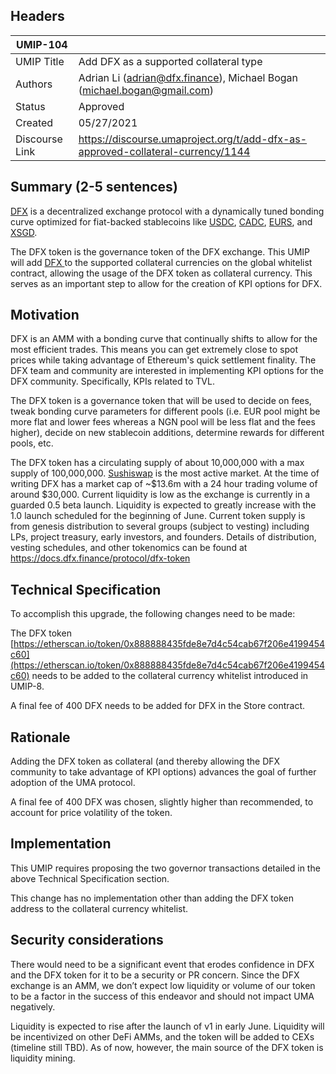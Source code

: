 ## Headers
| UMIP-104                |                                                               |
| ------------------- | ------------------------------------------------------------- |
| UMIP Title          | Add DFX as a supported collateral type |
| Authors             | Adrian Li (adrian@dfx.finance), Michael Bogan (michael.bogan@gmail.com)                                                    |
| Status              | Approved                                                         |
| Created             | 05/27/2021                                              |
| Discourse Link      | https://discourse.umaproject.org/t/add-dfx-as-approved-collateral-currency/1144            |


## Summary (2-5 sentences)
[DFX](https://dfx.finance/) is a decentralized exchange protocol with a dynamically tuned bonding curve optimized for fiat-backed stablecoins like [USDC](https://www.circle.com/en/usdc), [CADC](https://www.getcadc.com/), [EURS](https://eurs.stasis.net/), and [XSGD](https://xfers.com/sg/straitsx#XSGDsection).   

The DFX token is the governance token of the DFX exchange. This UMIP will add [DFX ](https://etherscan.io/token/0x888888435fde8e7d4c54cab67f206e4199454c60) to the supported collateral currencies on the global whitelist contract, allowing the usage of the DFX token as collateral currency. This serves as an important step to allow for the creation of KPI options for DFX.

## Motivation
DFX is an AMM with a bonding curve that continually shifts to allow for the most efficient trades. This means you can get extremely close to spot prices while taking advantage of Ethereum's quick settlement finality. The DFX team and community are interested in implementing KPI options for the DFX community. Specifically, KPIs related to TVL.

The DFX token is a governance token that will be used to decide on fees, tweak bonding curve parameters for different pools (i.e. EUR pool might be more flat and lower fees whereas a NGN pool will be less flat and the fees higher), decide on new stablecoin additions, determine rewards for different pools, etc.

The DFX token has a circulating supply of about 10,000,000 with a max supply of 100,000,000. [Sushiswap](https://app.sushi.com/swap?outputCurrency=0x888888435fde8e7d4c54cab67f206e4199454c60) is the most active market. At the time of writing DFX has a market cap of ~$13.6m with a 24 hour trading volume of around $30,000. Current liquidity is low as the exchange is currently in a guarded 0.5 beta launch. Liquidity is expected to greatly increase with the 1.0 launch scheduled for the beginning of June. Current token supply is from genesis distribution to several groups (subject to vesting) including LPs, project treasury, early investors, and founders. Details of distribution, vesting schedules, and other tokenomics can be found at https://docs.dfx.finance/protocol/dfx-token

## Technical Specification

To accomplish this upgrade, the following changes need to be made:

The DFX token [https://etherscan.io/token/0x888888435fde8e7d4c54cab67f206e4199454c60](https://etherscan.io/token/0x888888435fde8e7d4c54cab67f206e4199454c60) needs to be added to the collateral currency whitelist introduced in UMIP-8.

A final fee of 400 DFX needs to be added for DFX in the Store contract.

## Rationale
Adding the DFX token as collateral (and thereby allowing the DFX community to take advantage of KPI options) advances the goal of further adoption of the UMA protocol.

A final fee of 400 DFX was chosen, slightly higher than recommended, to account for price volatility of the token.

## Implementation

This UMIP requires proposing the two governor transactions detailed in the above Technical Specification section.

This change has no implementation other than adding the DFX token address to the collateral currency whitelist.

## Security considerations
There would need to be a significant event that erodes confidence in DFX and the DFX token for it to be a security or PR concern. Since the DFX exchange is an AMM, we don’t expect low liquidity or volume of our token to be a factor in the success of this endeavor and should not impact UMA negatively.

Liquidity is expected to rise after the launch of v1 in early June. Liquidity will be incentivized on other DeFi AMMs, and the token will be added to CEXs (timeline still TBD). As of now, however, the main source of the DFX token is liquidity mining.
